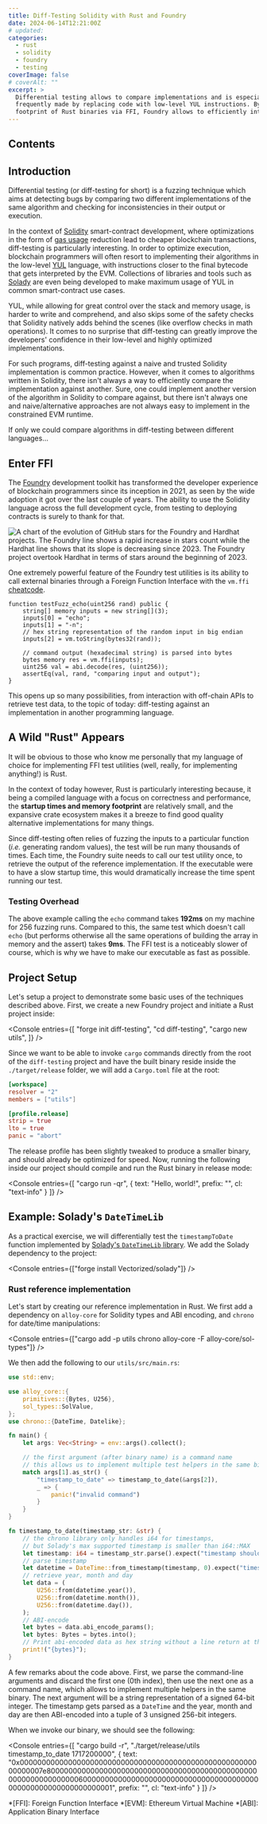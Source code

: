 ```yaml
---
title: Diff-Testing Solidity with Rust and Foundry
date: 2024-06-14T12:21:00Z
# updated:
categories:
  - rust
  - solidity
  - foundry
  - testing
coverImage: false
# coverAlt: ""
excerpt: >
  Differential testing allows to compare implementations and is especially useful in Solidity, where optimizations are
  frequently made by replacing code with low-level YUL instructions. By leverage the fast startup times and low
  footprint of Rust binaries via FFI, Foundry allows to efficiently integrate diff testing in Solidity projects.
---
```


<script lang="ts">
  import stars from './diff-testing-solidity-rust-foundry/star-history-2024614.png?enhanced&imgSizes=true'
  import Image from '$lib/components/Image.svelte'
  import Console from '$lib/components/Console.svelte'
</script>

## Contents

## Introduction

Differential testing (or diff-testing for short) is a fuzzing technique which aims at detecting bugs by comparing two
different implementations of the same algorithm and checking for inconsistencies in their output or execution.

In the context of [Solidity](https://soliditylang.org/) smart-contract development, where optimizations in the form
of [gas usage](https://docs.soliditylang.org/en/v0.8.26/introduction-to-smart-contracts.html#gas) reduction lead to
cheaper blockchain transactions, diff-testing is particularly interesting. In order to optimize execution, blockchain
programmers will often resort to implementing their algorithms in the low-level
[YUL](https://docs.soliditylang.org/en/v0.8.26/yul.html) language, with instructions closer to the final bytecode that
gets interpreted by the EVM. Collections of libraries and tools such as
[Solady](https://github.com/Vectorized/solady) are even being developed to make maximum usage of YUL in common
smart-contract use cases.

YUL, while allowing for great control over the stack and memory usage, is harder to write and comprehend, and also
skips some of the safety checks that Solidity natively adds behind the scenes (like overflow checks in math operations).
It comes to no surprise that diff-testing can greatly improve the developers' confidence in their low-level and highly
optimized implementations.

For such programs, diff-testing against a naive and trusted Solidity implementation is common practice. However, when
it comes to algorithms written in Solidity, there isn't always a way to efficiently compare the implementation against
another. Sure, one could implement another version of the algorithm in Solidity to compare against, but there isn't
always one and naive/alternative approaches are not always easy to implement in the constrained EVM runtime.

If only we could compare algorithms in diff-testing between different languages...

## Enter FFI

The [Foundry](https://github.com/foundry-rs/foundry/) development toolkit has transformed the developer experience
of blockchain programmers since its inception in 2021, as seen by the wide adoption it got over the last couple of
years. The ability to use the Solidity language across the full development cycle, from testing to deploying contracts
is surely to thank for that.

<Image
  src={stars}
  maxWidth={500}
  alt="A chart of the evolution of GitHub stars for the Foundry and Hardhat projects. The Foundry line shows a rapid
  increase in stars count while the Hardhat line shows that its slope is decreasing since 2023. The Foundry project
  overtook Hardhat in terms of stars around the beginning of 2023."
  caption="Although arguably not the best metric of popularity, the number of stars Foundry has on GitHub, compared to
  the previously popular toolkit Hardhat, demonstrates the shifting preference of the Solidity ecosystem."
/>

One extremely powerful feature of the Foundry test utilities is its ability to call external binaries through a
Foreign Function Interface with the `vm.ffi` [cheatcode](https://book.getfoundry.sh/cheatcodes/ffi).

```solidity
function testFuzz_echo(uint256 rand) public {
    string[] memory inputs = new string[](3);
    inputs[0] = "echo";
    inputs[1] = "-n";
    // hex string representation of the random input in big endian
    inputs[2] = vm.toString(bytes32(rand));

    // command output (hexadecimal string) is parsed into bytes
    bytes memory res = vm.ffi(inputs);
    uint256 val = abi.decode(res, (uint256));
    assertEq(val, rand, "comparing input and output");
}
```

This opens up so many possibilities, from interaction with off-chain APIs to retrieve test data, to the topic of today:
diff-testing against an implementation in another programming language.

## A Wild "Rust" Appears

It will be obvious to those who know me personally that my language of choice for implementing FFI test utilities
(well, really, for implementing anything!) is Rust.

In the context of today however, Rust is particularly interesting because, it being a compiled language with a focus on
correctness and performance, the **startup times and memory footprint** are relatively small, and the expansive crate
ecosystem makes it a breeze to find good quality alternative implementations for many things.

Since diff-testing often relies of fuzzing the inputs to a particular function (_i.e._ generating random values), the
test will be run many thousands of times. Each time, the Foundry suite needs to call our test utility once, to retrieve
the output of the reference implementation. If the executable were to have a slow startup time, this would dramatically
increase the time spent running our test.

### Testing Overhead

The above example calling the `echo` command takes **192ms** on my machine for 256 fuzzing runs. Compared to this,
the same test which doesn't call `echo` (but performs otherwise all the same operations of building the array in memory
and the assert) takes **9ms**. The FFI test is a noticeably slower of course, which is why we have to make our
executable as fast as possible.

## Project Setup

Let's setup a project to demonstrate some basic uses of the techniques described above. First, we create a new Foundry project and initiate a Rust project inside:

<Console entries={[
"forge init diff-testing",
"cd diff-testing",
"cargo new utils",
]} />

Since we want to be able to invoke `cargo` commands directly from the root of the `diff-testing` project and have the
built binary reside inside the `./target/release` folder, we will add a `Cargo.toml` file at the root:

```toml
[workspace]
resolver = "2"
members = ["utils"]

[profile.release]
strip = true
lto = true
panic = "abort"
```

The release profile has been slightly tweaked to produce a smaller binary, and should already be optimized for speed.
Now, running the following inside our project should compile and run the Rust binary in release mode:

<Console entries={[
"cargo run -qr",
{ text: "Hello, world!", prefix: "", cl: "text-info" }
]} />

## Example: Solady's `DateTimeLib`

As a practical exercise, we will differentially test the `timestampToDate` function implemented by
[Solady's `DateTimeLib` library](https://github.com/Vectorized/solady/blob/678c9163550810b08f0ffb09624c9f7532392303/src/utils/DateTimeLib.sol#L118C14-L124).
We add the Solady dependency to the project:

<Console entries={["forge install Vectorized/solady"]} />

### Rust reference implementation

Let's start by creating our reference implementation in Rust. We first add a dependency on `alloy-core` for
Solidity types and ABI encoding, and `chrono` for date/time manipulations:

<Console entries={["cargo add -p utils chrono alloy-core -F alloy-core/sol-types"]} />

We then add the following to our `utils/src/main.rs`:

```rust
use std::env;

use alloy_core::{
    primitives::{Bytes, U256},
    sol_types::SolValue,
};
use chrono::{DateTime, Datelike};

fn main() {
    let args: Vec<String> = env::args().collect();

    // the first argument (after binary name) is a command name
    // this allows us to implement multiple test helpers in the same binary
    match args[1].as_str() {
        "timestamp_to_date" => timestamp_to_date(&args[2]),
        _ => {
            panic!("invalid command")
        }
    }
}

fn timestamp_to_date(timestamp_str: &str) {
    // the chrono library only handles i64 for timestamps,
    // but Solady's max supported timestamp is smaller than i64::MAX
    let timestamp: i64 = timestamp_str.parse().expect("timestamp should be i64");
    // parse timestamp
    let datetime = DateTime::from_timestamp(timestamp, 0).expect("timestamp should be valid");
    // retrieve year, month and day
    let data = (
        U256::from(datetime.year()),
        U256::from(datetime.month()),
        U256::from(datetime.day()),
    );
    // ABI-encode
    let bytes = data.abi_encode_params();
    let bytes: Bytes = bytes.into();
    // Print abi-encoded data as hex string without a line return at the end
    print!("{bytes}");
}
```

A few remarks about the code above. First, we parse the command-line arguments and discard the first one (0th index),
then use the next one as a command name, which allows to implement multiple helpers in the same binary. The next
argument will be a string representation of a signed 64-bit integer. The timestamp gets parsed as a `DateTime` and the
year, month and day are then ABI-encoded into a tuple of 3 unsigned 256-bit integers.


When we invoke our binary, we should see the following:

<Console entries={[
"cargo build -r",
"./target/release/utils timestamp_to_date 1717200000",
{
  text: "0x00000000000000000000000000000000000000000000000000000000000007e800000000000000000000000000000000000000000000000000000000000000060000000000000000000000000000000000000000000000000000000000000001",
  prefix: "", cl: "text-info" }
]} />

*[FFI]: Foreign Function Interface
*[EVM]: Ethereum Virtual Machine
*[ABI]: Application Binary Interface
